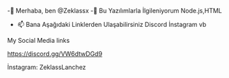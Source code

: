 -👋 Merhaba, ben @Zeklassx
-👀 Bu Yazılımlarla İlgileniyorum Node.js,HTML
- 📫 Bana Aşağıdaki Linklerden Ulaşabilirsiniz Discord İnstagram vb


My Social Media  links 

https://discord.gg/VW6dtwDGd9

İnstagram: ZeklassLanchez
